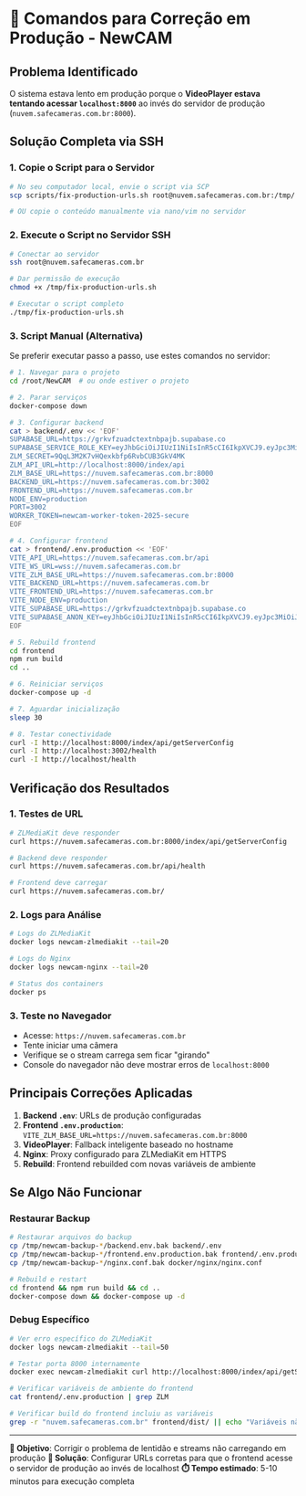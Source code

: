 # 🚀 Comandos para Correção em Produção - NewCAM

## Problema Identificado
O sistema estava lento em produção porque o **VideoPlayer estava tentando acessar `localhost:8000`** ao invés do servidor de produção (`nuvem.safecameras.com.br:8000`).

## Solução Completa via SSH

### 1. Copie o Script para o Servidor
```bash
# No seu computador local, envie o script via SCP
scp scripts/fix-production-urls.sh root@nuvem.safecameras.com.br:/tmp/

# OU copie o conteúdo manualmente via nano/vim no servidor
```

### 2. Execute o Script no Servidor SSH
```bash
# Conectar ao servidor
ssh root@nuvem.safecameras.com.br

# Dar permissão de execução
chmod +x /tmp/fix-production-urls.sh

# Executar o script completo
./tmp/fix-production-urls.sh
```

### 3. Script Manual (Alternativa)
Se preferir executar passo a passo, use estes comandos no servidor:

```bash
# 1. Navegar para o projeto
cd /root/NewCAM  # ou onde estiver o projeto

# 2. Parar serviços
docker-compose down

# 3. Configurar backend
cat > backend/.env << 'EOF'
SUPABASE_URL=https://grkvfzuadctextnbpajb.supabase.co
SUPABASE_SERVICE_ROLE_KEY=eyJhbGciOiJIUzI1NiIsInR5cCI6IkpXVCJ9.eyJpc3MiOiJzdXBhYmFzZSIsInJlZiI6Imdya3ZmenVhZGN0ZXh0bmJwYWpiIiwicm9sZSI6InNlcnZpY2Vfcm9sZSIsImlhdCI6MTc1MzIyNDIzOCwiZXhwIjoyMDY4ODAwMjM4fQ.XJoPu5InA_s3pfryZfSChBqZnu7zBV3vwH7ZM4jf04M
ZLM_SECRET=9QqL3M2K7vHQexkbfp6RvbCUB3GkV4MK
ZLM_API_URL=http://localhost:8000/index/api
ZLM_BASE_URL=https://nuvem.safecameras.com.br:8000
BACKEND_URL=https://nuvem.safecameras.com.br:3002
FRONTEND_URL=https://nuvem.safecameras.com.br
NODE_ENV=production
PORT=3002
WORKER_TOKEN=newcam-worker-token-2025-secure
EOF

# 4. Configurar frontend
cat > frontend/.env.production << 'EOF'
VITE_API_URL=https://nuvem.safecameras.com.br/api
VITE_WS_URL=wss://nuvem.safecameras.com.br
VITE_ZLM_BASE_URL=https://nuvem.safecameras.com.br:8000
VITE_BACKEND_URL=https://nuvem.safecameras.com.br
VITE_FRONTEND_URL=https://nuvem.safecameras.com.br
VITE_NODE_ENV=production
VITE_SUPABASE_URL=https://grkvfzuadctextnbpajb.supabase.co
VITE_SUPABASE_ANON_KEY=eyJhbGciOiJIUzI1NiIsInR5cCI6IkpXVCJ9.eyJpc3MiOiJzdXBhYmFzZSIsInJlZiI6Imdya3ZmenVhZGN0ZXh0bmJwYWpiIiwicm9sZSI6ImFub24iLCJpYXQiOjE3NTMyMjQyMzgsImV4cCI6MjA2ODgwMDIzOH0.Simv8hH8aE9adQiTf6t1BZIcMPniNh9ecpjxEeki4mE
EOF

# 5. Rebuild frontend
cd frontend
npm run build
cd ..

# 6. Reiniciar serviços
docker-compose up -d

# 7. Aguardar inicialização
sleep 30

# 8. Testar conectividade
curl -I http://localhost:8000/index/api/getServerConfig
curl -I http://localhost:3002/health
curl -I http://localhost/health
```

## Verificação dos Resultados

### 1. Testes de URL
```bash
# ZLMediaKit deve responder
curl https://nuvem.safecameras.com.br:8000/index/api/getServerConfig

# Backend deve responder
curl https://nuvem.safecameras.com.br/api/health

# Frontend deve carregar
curl https://nuvem.safecameras.com.br/
```

### 2. Logs para Análise
```bash
# Logs do ZLMediaKit
docker logs newcam-zlmediakit --tail=20

# Logs do Nginx
docker logs newcam-nginx --tail=20

# Status dos containers
docker ps
```

### 3. Teste no Navegador
- Acesse: `https://nuvem.safecameras.com.br`
- Tente iniciar uma câmera
- Verifique se o stream carrega sem ficar "girando"
- Console do navegador não deve mostrar erros de `localhost:8000`

## Principais Correções Aplicadas

1. **Backend `.env`**: URLs de produção configuradas
2. **Frontend `.env.production`**: `VITE_ZLM_BASE_URL=https://nuvem.safecameras.com.br:8000`
3. **VideoPlayer**: Fallback inteligente baseado no hostname
4. **Nginx**: Proxy configurado para ZLMediaKit em HTTPS
5. **Rebuild**: Frontend rebuilded com novas variáveis de ambiente

## Se Algo Não Funcionar

### Restaurar Backup
```bash
# Restaurar arquivos do backup
cp /tmp/newcam-backup-*/backend.env.bak backend/.env
cp /tmp/newcam-backup-*/frontend.env.production.bak frontend/.env.production
cp /tmp/newcam-backup-*/nginx.conf.bak docker/nginx/nginx.conf

# Rebuild e restart
cd frontend && npm run build && cd ..
docker-compose down && docker-compose up -d
```

### Debug Específico
```bash
# Ver erro específico do ZLMediaKit
docker logs newcam-zlmediakit --tail=50

# Testar porta 8000 internamente
docker exec newcam-zlmediakit curl http://localhost:8000/index/api/getServerConfig

# Verificar variáveis de ambiente do frontend
cat frontend/.env.production | grep ZLM

# Verificar build do frontend incluiu as variáveis
grep -r "nuvem.safecameras.com.br" frontend/dist/ || echo "Variáveis não incluídas no build"
```

---

**🎯 Objetivo**: Corrigir o problema de lentidão e streams não carregando em produção
**🔧 Solução**: Configurar URLs corretas para que o frontend acesse o servidor de produção ao invés de localhost
**⏱️ Tempo estimado**: 5-10 minutos para execução completa